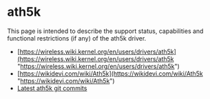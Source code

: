 # ath5k

This page is intended to describe the support status, capabilities and functional restrictions (if any) of the ath5k driver.

- [https://wireless.wiki.kernel.org/en/users/drivers/ath5k](https://wireless.wiki.kernel.org/en/users/drivers/ath5k "https://wireless.wiki.kernel.org/en/users/drivers/ath5k")
- [https://wikidevi.com/wiki/Ath5k](https://wikidevi.com/wiki/Ath5k "https://wikidevi.com/wiki/Ath5k")
- [Latest ath5k git commits](https://git.openwrt.org/?p=openwrt%2Fopenwrt.git&a=search&h=HEAD&st=commit&s=ath5k "https://git.openwrt.org/?p=openwrt%2Fopenwrt.git&a=search&h=HEAD&st=commit&s=ath5k")
